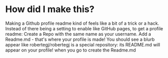 # How did I make this?
Making a Github profile readme kind of feels like a bit of a trick or a hack.
Instead of there being a setting to enable like GitHub pages, to get a profile readme:
Create a Repo with the same name as your username. 
Add a Readme.md - that's where your profile is made!
You should see a blurb appear like robertegj/robertegj is a special repository: its README.md will appear on your profile! when you go to create the Readme.md
